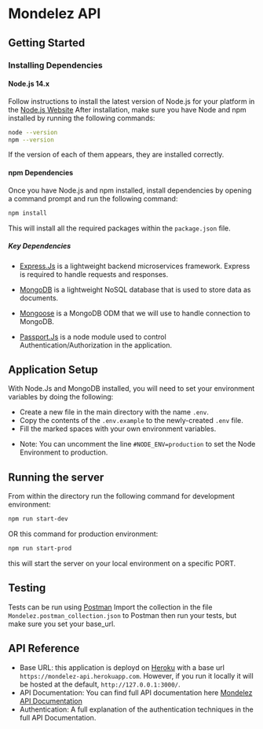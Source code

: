 # Mondelez API

## Getting Started

### Installing Dependencies

#### Node.js 14.x

Follow instructions to install the latest version of Node.js for your platform in the [Node.js Website](https://nodejs.org/)
After installation, make sure you have Node and npm installed by running the following commands:

```bash
node --version
npm --version
```

If the version of each of them appears, they are installed correctly.

#### npm Dependencies

Once you have Node.js and npm installed, install dependencies by opening a command prompt and run the following command:

```bash
npm install
```

This will install all the required packages within the `package.json` file.

##### Key Dependencies

- [Express.Js](https://expressjs.com/)  is a lightweight backend microservices framework. Express is required to handle requests and responses.

- [MongoDB](https://www.mongodb.com/) is a lightweight NoSQL database that is used to store data as documents. 

- [Mongoose](https://mongoosejs.com/) is a MongoDB ODM that we will use to handle connection to MongoDB.

- [Passport.Js](http://www.passportjs.org/) is a node module used to control Authentication/Authorization in the application.

## Application Setup
With Node.Js and MongoDB installed, you will need to set your environment variables by doing the following:
- Create a new file in the main directory with the name `.env`.
- Copy the contents of the `.env.example` to the newly-created `.env` file.
- Fill the marked spaces with your own environment variables.
* Note: You can uncomment the line `#NODE_ENV=production` to set the Node Environment to production.

## Running the server

From within the directory run the following command for development environment:

```bash
npm run start-dev
```

OR this command for production environment:

```bash
npm run start-prod
```

this will start the server on your local environment on a specific PORT.

## Testing
Tests can be run using [Postman](https://www.postman.com/)
Import the collection in the file `Mondelez.postman_collection.json` to Postman then run your tests,
but make sure you set your base_url.

## API Reference
* Base URL: this application is deployd on [Heroku](https://www.heroku.com/) with a base url `https://mondelez-api.herokuapp.com`.
However, if you run it locally it will be hosted at the default, `http://127.0.0.1:3000/`.
* API Documentation: You can find full API documentation here [Mondelez API Documentation](https://documenter.getpostman.com/view/12538552/TVzRGJLA)
* Authentication: A full explanation of the authentication techniques in the full API Documentation.
